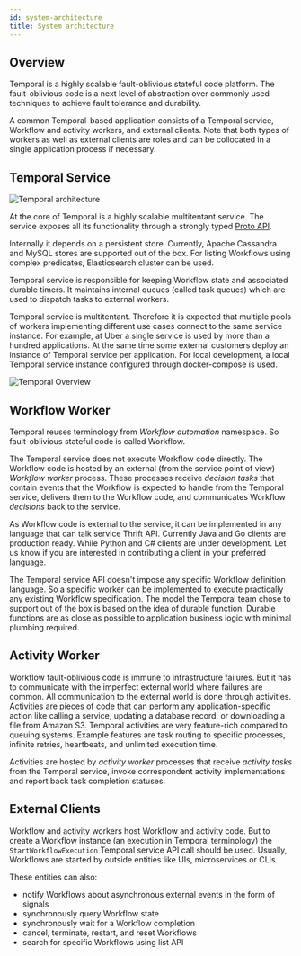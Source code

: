 ```yaml
---
id: system-architecture
title: System architecture
---
```


## Overview

Temporal is a highly scalable fault-oblivious stateful code platform. The fault-oblivious code is a next level of abstraction over commonly used techniques to achieve fault tolerance and durability.

A common Temporal-based application consists of a Temporal service, Workflow and activity workers, and external clients.
Note that both types of workers as well as external clients are roles and can be collocated in a single application process if necessary.

## Temporal Service

![Temporal architecture](/img/docs/system-architecture.png)

At the core of Temporal is a highly scalable multitentant service. The service exposes all its functionality through a strongly typed [Proto API](https://github.com/temporalio/temporal-proto/blob/master/workflowservice/service.proto).

Internally it depends on a persistent store. Currently, Apache Cassandra and MySQL stores are supported out of the box. For listing Workflows using complex predicates, Elasticsearch cluster can be used.

Temporal service is responsible for keeping Workflow state and associated durable timers. It maintains internal queues (called task queues) which are used to dispatch tasks to external workers.

Temporal service is multitentant. Therefore it is expected that multiple pools of workers implementing different use cases connect to the same service instance. For example, at Uber a single service is used by more than a hundred applications. At the same time some external customers deploy an instance of Temporal service per application. For local development, a local Temporal service instance configured through docker-compose is used.

![Temporal Overview](/img/docs/system-architecture-2.png)

## Workflow Worker

Temporal reuses terminology from _Workflow automation_ namespace. So fault-oblivious stateful code is called Workflow.

The Temporal service does not execute Workflow code directly. The Workflow code is hosted by an external (from the service point of view) _Workflow worker_ process. These processes receive _decision tasks_ that contain events that the Workflow is expected to handle from the Temporal service, delivers them to the Workflow code, and communicates Workflow _decisions_ back to the service.

As Workflow code is external to the service, it can be implemented in any language that can talk service Thrift API. Currently Java and Go clients are production ready. While Python and C# clients are under development. Let us know if you are interested in contributing a client in your preferred language.

The Temporal service API doesn't impose any specific Workflow definition language. So a specific worker can be implemented to execute practically any existing Workflow specification. The model the Temporal team chose to support out of the box is based on the idea of durable function. Durable functions are as close as possible to application business logic with minimal plumbing required.

## Activity Worker

Workflow fault-oblivious code is immune to infrastructure failures. But it has to communicate with the imperfect external world where failures are common. All communication to the external world is done through activities. Activities are pieces of code that can perform any application-specific action like calling a service, updating a database record, or downloading a file from Amazon S3. Temporal activities are very feature-rich compared to queuing systems. Example features are task routing to specific processes, infinite retries, heartbeats, and unlimited execution time.

Activities are hosted by _activity worker_ processes that receive _activity tasks_ from the Temporal service, invoke correspondent activity implementations and report back task completion statuses.

## External Clients

Workflow and activity workers host Workflow and activity code. But to create a Workflow instance (an execution in Temporal terminology) the `StartWorkflowExecution` Temporal service API call should be used. Usually, Workflows are started by outside entities like UIs, microservices or CLIs.

These entities can also:

- notify Workflows about asynchronous external events in the form of signals
- synchronously query Workflow state
- synchronously wait for a Workflow completion
- cancel, terminate, restart, and reset Workflows
- search for specific Workflows using list API
